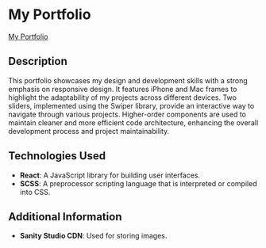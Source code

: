 # My Portfolio

[My Portfolio](https://www.arslankaan.dev/)

## Description

This portfolio showcases my design and development skills with a strong emphasis on responsive design. It features iPhone and Mac frames to highlight the adaptability of my projects across different devices. Two sliders, implemented using the Swiper library, provide an interactive way to navigate through various projects. Higher-order components are used to maintain cleaner and more efficient code architecture, enhancing the overall development process and project maintainability.

## Technologies Used

- **React**: A JavaScript library for building user interfaces.
- **SCSS**: A preprocessor scripting language that is interpreted or compiled into CSS.

## Additional Information

- **Sanity Studio CDN**: Used for storing images.
